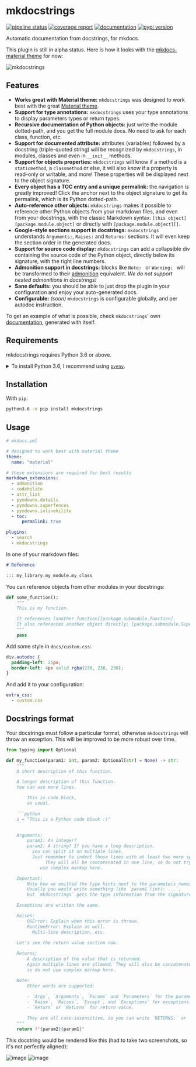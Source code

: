 # mkdocstrings
[![pipeline status](https://gitlab.com/pawamoy/mkdocstrings/badges/master/pipeline.svg)](https://gitlab.com/pawamoy/mkdocstrings/pipelines)
[![coverage report](https://gitlab.com/pawamoy/mkdocstrings/badges/master/coverage.svg)](https://gitlab.com/pawamoy/mkdocstrings/commits/master)
[![documentation](https://img.shields.io/badge/docs-latest-green.svg?style=flat)](https://pawamoy.github.io/mkdocstrings)
[![pypi version](https://img.shields.io/pypi/v/mkdocstrings.svg)](https://pypi.org/project/mkdocstrings/)

Automatic documentation from docstrings, for mkdocs.

This plugin is still in alpha status. Here is how it looks with the [mkdocs-material theme](https://squidfunk.github.io/mkdocs-material/) for now:

![mkdocstrings](https://user-images.githubusercontent.com/3999221/71327911-e467d000-250e-11ea-83e7-a81ec59f41e2.gif)

## Features
- **Works great with Material theme:** `mkdocstrings` was designed to work best with
  the great [Material theme](https://squidfunk.github.io/mkdocs-material/).
- **Support for type annotations:** `mkdocstrings` uses your type annotations to display parameters types
  or return types.
- **Recursive documentation of Python objects:** just write the module dotted-path, and you get the full module docs.
  No need to ask for each class, function, etc.
- **Support for documented attribute:** attributes (variables) followed by a docstring (triple-quoted string) will
  be recognized by `mkdocstrings`, in modules, classes and even in `__init__` methods.
- **Support for objects properties:** `mkdocstrings` will know if a method is a `staticmethod`, a `classmethod` or else,
  it will also know if a property is read-only or writable, and more! These properties will be displayed
  next to the object signature.
- **Every object has a TOC entry and a unique permalink:** the navigation is greatly improved! Click the anchor
  next to the object signature to get its permalink, which is its Python dotted-path.
- **Auto-reference other objects:** `mkdocstrings` makes it possible to reference other Python objects from your
  markdown files, and even from your docstrings, with the classic Markdown syntax:
  `[this object][package.module.object]` or directly with `[package.module.object][]`.
- **Google-style sections support in docstrings:** `mkdocstrings` understands `Arguments:`, `Raises:`
  and `Returns:` sections. It will even keep the section order in the generated docs.
- **Support for source code display:** `mkdocstrings` can add a collapsible div containing the source code of the
  Python object, directly below its signature, with the right line numbers.
- **Admonition support in docstrings:** blocks like `Note: ` or `Warning: ` will be transformed
  to their [admonition](https://squidfunk.github.io/mkdocs-material/extensions/admonition/) equivalent.
  *We do not support nested admonitions in docstrings!*
- **Sane defaults:** you should be able to just drop the plugin in your configuration and enjoy your auto-generated docs.
- **Configurable:** *(soon)* `mkdocstrings` is configurable globally, and per autodoc instruction.

To get an example of what is possible, check `mkdocstrings`'
own [documentation](https://pawamoy.github.io/mkdocstrings), generated with itself.

## Requirements
mkdocstrings requires Python 3.6 or above.

<details>
<summary>To install Python 3.6, I recommend using <a href="https://github.com/pyenv/pyenv"><code>pyenv</code></a>.</summary>

```bash
# install pyenv
git clone https://github.com/pyenv/pyenv ~/.pyenv

# setup pyenv (you should also put these three lines in .bashrc or similar)
export PATH="${HOME}/.pyenv/bin:${PATH}"
export PYENV_ROOT="${HOME}/.pyenv"
eval "$(pyenv init -)"

# install Python 3.6
pyenv install 3.6.8

# make it available globally
pyenv global system 3.6.8
```
</details>

## Installation
With `pip`:
```bash
python3.6 -m pip install mkdocstrings
```

## Usage

```yaml
# mkdocs.yml

# designed to work best with material theme
theme:
  name: "material"

# these extensions are required for best results
markdown_extensions:
  - admonition
  - codehilite
  - attr_list
  - pymdownx.details
  - pymdownx.superfences
  - pymdownx.inlinehilite
  - toc:
      permalink: true

plugins:
  - search
  - mkdocstrings
```

In one of your markdown files:

```markdown
# Reference

::: my_library.my_module.my_class
```

You can reference objects from other modules in your docstrings:

```python
def some_function():
    """
    This is my function.

    It references [another function][package.submodule.function].
    It also references another object directly: [package.submodule.SuperClass][].
    """
    pass
```

Add some style in `docs/custom.css`:

```css
div.autodoc {
  padding-left: 25px;
  border-left: 4px solid rgba(230, 230, 230);
}
```

And add it to your configuration:

```yaml
extra_css:
  - custom.css
```

## Docstrings format
Your docstrings must follow a particular format, otherwise `mkdocstrings` will throw an exception.
This will be improved to be more robust over time.

```python
from typing import Optional

def my_function(param1: int, param2: Optional[str] = None) -> str:
    """
    A short description of this function.

    A longer description of this function.
    You can use more lines.

        This is code block,
        as usual.

    ```python
    s = "This is a Python code block :)"
    ```

    Arguments:
        param1: An integer?
        param2: A string? If you have a long description,
          you can split it on multiple lines.
          Just remember to indent those lines with at least two more spaces.
               They will all be concatenated in one line, so do not try to
             use complex markup here.

    Important:
        Note how we omitted the type hints next to the parameters names.
        Usually you would write something like `param1 (int): ...`,
        but `mkdocstrings` gets the type information from the signature, so it's not needed here.

    Exceptions are written the same.

    Raises:
        OSError: Explain when this error is thrown.
        RuntimeError: Explain as well.
          Multi-line description, etc.

    Let's see the return value section now.
    
    Returns:
        A description of the value that is returned.
        Again multiple lines are allowed. They will also be concatenated to one line,
        so do not use complex markup here.

    Note:
        Other words are supported:
        
        - `Args`, `Arguments`, `Params` and `Parameters` for the parameters.
        - `Raise`, `Raises`, `Except`, and `Exceptions` for exceptions.
        - `Return` or `Returns` for return value.

        They are all case-insensitive, so you can write `RETURNS:` or `params:`.
    """
    return f"{param2}{param1}"
```

This docstring would be rendered like this (had to take two screenshots, so it's not perfectly aligned):

![image](https://user-images.githubusercontent.com/3999221/71548405-f41f6280-29ad-11ea-939e-d02a16232aa0.png)
![image](https://user-images.githubusercontent.com/3999221/71548413-ff728e00-29ad-11ea-95a5-d61e990be6c4.png)
